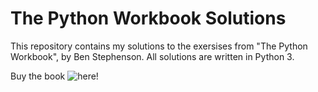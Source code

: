 # The Python Workbook Solutions

This repository contains my solutions to the exersises from "The Python Workbook", by Ben Stephenson. All solutions are 
written in Python 3.

Buy the book ![here](https://www.amazon.com/Python-Workbook-Introduction-Exercises-Solutions/dp/3319142399)!
